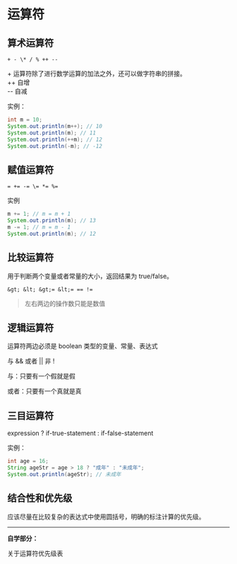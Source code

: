 # 运算符

## 算术运算符

```
+ - \* / % ++ --
```

\+ 运算符除了进行数学运算的加法之外，还可以做字符串的拼接。  
  ++ 自增  
  -- 自减

实例：

```java
int m = 10;
System.out.println(m++); // 10
System.out.println(m); // 11
System.out.println(++m); // 12
System.out.println(-m); // -12
```

## 赋值运算符
```
= += -= \= *= %=
```


实例

```java
m += 1; // m = m + 1
System.out.println(m); // 13
m -= 1; // m = m - 1
System.out.println(m); // 12
```

## 比较运算符

用于判断两个变量或者常量的大小，返回结果为 true/false。

`&gt; &lt; &gt;= &lt;= == !=`

> 左右两边的操作数只能是数值

## 逻辑运算符

运算符两边必须是 boolean 类型的变量、常量、表达式

与 && 或者 \|\| 非 !

与：只要有一个假就是假

或者：只要有一个真就是真

## 三目运算符

expression ? if-true-statement : if-false-statement

实例：

```java
int age = 16;
String ageStr = age > 18 ? "成年" : "未成年";
System.out.println(ageStr); // 未成年
```

## 结合性和优先级

应该尽量在比较复杂的表达式中使用圆括号，明确的标注计算的优先级。

---

**自学部分：**

关于运算符优先级表

## 



